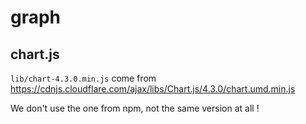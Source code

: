 # graph

## chart.js
`lib/chart-4.3.0.min.js` come from https://cdnjs.cloudflare.com/ajax/libs/Chart.js/4.3.0/chart.umd.min.js

We don't use the one from npm, not the same version at all !
